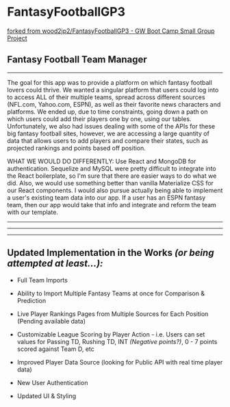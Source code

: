 # FantasyFootballGP3

[forked from wood2jp2/FantasyFootballGP3 - GW Boot Camp Small Group Project](https://github.com/wood2jp2/FantasyFootballGP3)

## Fantasy Football Team Manager

---

The goal for this app was to provide a platform on which fantasy football lovers could thrive. We wanted a singular platform that users
could log into to access ALL of their multiple teams, spread across different sources (NFL.com, Yahoo.com, ESPN), as well as their favorite
news characters and platforms. We ended up, due to time constraints, going down a path on which users could add their players one by one,
using our tables. Unfortunately, we also had issues dealing with some of the APIs for these big fantasy football sites, however, we are accessing a large quantity of data that allows users to add
players and compare their states, such as projected rankings and points based off position.

WHAT WE WOULD DO DIFFERENTLY: Use React and MongoDB for authentication. Sequelize and MySQL were pretty difficult to integrate into the
React boilerplate, so I'm sure that there are easier ways to do what we did. Also, we would use something better than vanilla Materialize CSS
for our React components. I would also pursue actually being able to implement a user's existing team data into our app. If a user has an
ESPN fantasy team, then our app would take that info and integrate and reform the team with our template.

---

---

---

## **Updated Implementation in the Works _(or being attempted at least...):_**

- Full Team Imports

- Ability to Import Multiple Fantasy Teams at once for Comparison & Prediction

- Live Player Rankings Pages from Multiple Sources for Each Position (Pending available data)

- Customizable League Scoring by Player Action - i.e. Users can set values for Passing TD, Rushing TD, INT _(Negative points?)_, 0 - 7 points scored against Team D, etc

- Improved Player Data Source (looking for Public API with real time player data)

- New User Authentication

- Updated UI & Styling
